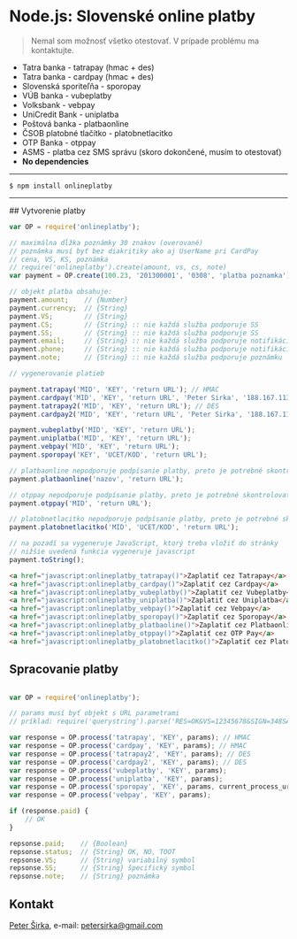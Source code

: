 Node.js: Slovenské online platby
================================

> Nemal som možnosť všetko otestovať. V prípade problému ma kontaktujte.

* Tatra banka - tatrapay (hmac + des)
* Tatra banka - cardpay (hmac + des)
* Slovenská sporiteľňa - sporopay
* VÚB banka - vubeplatby
* Volksbank - vebpay
* UniCredit Bank - uniplatba
* Poštová banka - platbaonline
* ČSOB platobné tlačítko - platobnetlacitko
* OTP Banka - otppay
* ASMS - platba cez SMS správu (skoro dokončené, musím to otestovať)
* __No dependencies__

***

```text
$ npm install onlineplatby
```

***

## Vytvorenie platby

```js
var OP = require('onlineplatby');

// maximálna dĺžka poznámky 30 znakov (overované)
// poznámka musí byť bez diakritiky ako aj UserName pri CardPay
// cena, VS, KS, poznámka
// require('onlineplatby').create(amount, vs, cs, note)
var payment = OP.create(100.23, '201300001', '0308', 'platba poznamka');

// objekt platba obsahuje:
payment.amount;    // {Number}
payment.currency;  // {String}
payment.VS;        // {String}
payment.CS;        // {String} :: nie každá služba podporuje SS
payment.SS;        // {String} :: nie každá služba podporuje SS
payment.email;     // {String} :: nie každá služba podporuje notifikáciu
payment.phone;     // {String} :: nie každá služba podporuje notifikáciu
payment.note;      // {String} :: nie každá služba podporuje poznámku

// vygenerovanie platieb

payment.tatrapay('MID', 'KEY', 'return URL'); // HMAC
payment.cardpay('MID', 'KEY', 'return URL', 'Peter Sirka', '188.167.113.219'); // HMAC
payment.tatrapay2('MID', 'KEY', 'return URL'); // DES
payment.cardpay2('MID', 'KEY', 'return URL', 'Peter Sirka', '188.167.113.219'); // DES

payment.vubeplatby('MID', 'KEY', 'return URL');
payment.uniplatba('MID', 'KEY', 'return URL');
payment.vebpay('MID', 'KEY', 'return URL');
payment.sporopay('KEY', 'UCET/KOD', 'return URL');

// platbaonline nepodporuje podpísanie platby, preto je potrebné skontrolovať účet, či peniaze prišli
payment.platbaonline('nazov', 'return URL');

// otppay nepodporuje podpísanie platby, preto je potrebné skontrolovať účet, či peniaze prišli
payment.otppay('MID', 'return URL');

// platobnetlacitko nepodporuje podpísanie platby, preto je potrebné skontrolovať účet, či peniaze prišli
payment.platobnetlacitko('MID', 'UCET/KOD', 'return URL');

// na pozadí sa vygeneruje JavaScript, ktorý treba vložiť do stránky
// nižšie uvedená funkcia vygeneruje javascript
payment.toString();
```

```html
<a href="javascript:onlineplatby_tatrapay()">Zaplatiť cez Tatrapay</a>
<a href="javascript:onlineplatby_cardpay()">Zaplatiť cez Cardpay</a>
<a href="javascript:onlineplatby_vubeplatby()">Zaplatiť cez Vubeplatby</a>
<a href="javascript:onlineplatby_uniplatba()">Zaplatiť cez Uniplatba</a>
<a href="javascript:onlineplatby_vebpay()">Zaplatiť cez Vebpay</a>
<a href="javascript:onlineplatby_sporopay()">Zaplatiť cez Sporopay</a>
<a href="javascript:onlineplatby_platbaoline()">Zaplatiť cez Platbaonline</a>
<a href="javascript:onlineplatby_otppay()">Zaplatiť cez OTP Pay</a>
<a href="javascript:onlineplatby_platobnetlacitko()">Zaplatiť cez Platobnetlacitko</a>
```

## Spracovanie platby

```js

var OP = require('onlineplatby');

// params musí byť objekt s URL parametrami
// príklad: require('querystring').parse('RES=OK&VS=12345678&SIGN=348SADUADSZIASDZ');

var response = OP.process('tatrapay', 'KEY', params); // HMAC
var response = OP.process('cardpay', 'KEY', params); // HMAC
var response = OP.process('tatrapay2', 'KEY', params); // DES
var response = OP.process('cardpay2', 'KEY', params); // DES
var response = OP.process('vubeplatby', 'KEY', params);
var response = OP.process('uniplatba', 'KEY', params);
var response = OP.process('sporopay', 'KEY', params, current_process_url_address);
var response = OP.process('vebpay', 'KEY', params);

if (response.paid) {
	// OK
}

repsonse.paid;    // {Boolean}
repsonse.status;  // {String} OK, NO, TOOT
repsonse.VS;      // {String} variabilný symbol
repsonse.SS;      // {String} špecifický symbol
repsonse.note;    // {String} poznámka
```

## Kontakt

[Peter Širka](http://www.petersirka.sk), e-mail: <petersirka@gmail.com>
